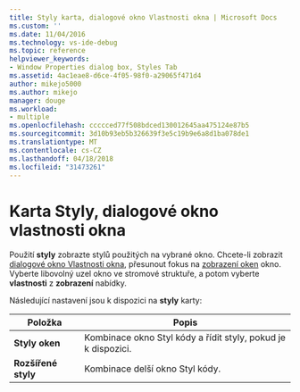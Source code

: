 ```yaml
---
title: Styly karta, dialogové okno Vlastnosti okna | Microsoft Docs
ms.custom: ''
ms.date: 11/04/2016
ms.technology: vs-ide-debug
ms.topic: reference
helpviewer_keywords:
- Window Properties dialog box, Styles Tab
ms.assetid: 4ac1eae8-d6ce-4f05-98f0-a29065f471d4
author: mikejo5000
ms.author: mikejo
manager: douge
ms.workload:
- multiple
ms.openlocfilehash: ccccced77f508bdced130012645aa475124e87b5
ms.sourcegitcommit: 3d10b93eb5b326639f3e5c19b9e6a8d1ba078de1
ms.translationtype: MT
ms.contentlocale: cs-CZ
ms.lasthandoff: 04/18/2018
ms.locfileid: "31473261"
---
```

# <a name="styles-tab-window-properties-dialog-box"></a>Karta Styly, dialogové okno vlastnosti okna
Použití **styly** zobrazte stylů použitých na vybrané okno. Chcete-li zobrazit [dialogové okno Vlastnosti okna](../debugger/window-properties-dialog-box.md), přesunout fokus na [zobrazení oken](../debugger/windows-view.md) okno. Vyberte libovolný uzel okno ve stromové struktuře, a potom vyberte **vlastnosti** z **zobrazení** nabídky.  
  
 Následující nastavení jsou k dispozici na **styly** karty:  
  
|Položka|Popis|  
|-----------|-----------------|  
|**Styly oken**|Kombinace okno Styl kódy a řídit styly, pokud je k dispozici.|  
|**Rozšířené styly**|Kombinace delší okno Styl kódy.|
